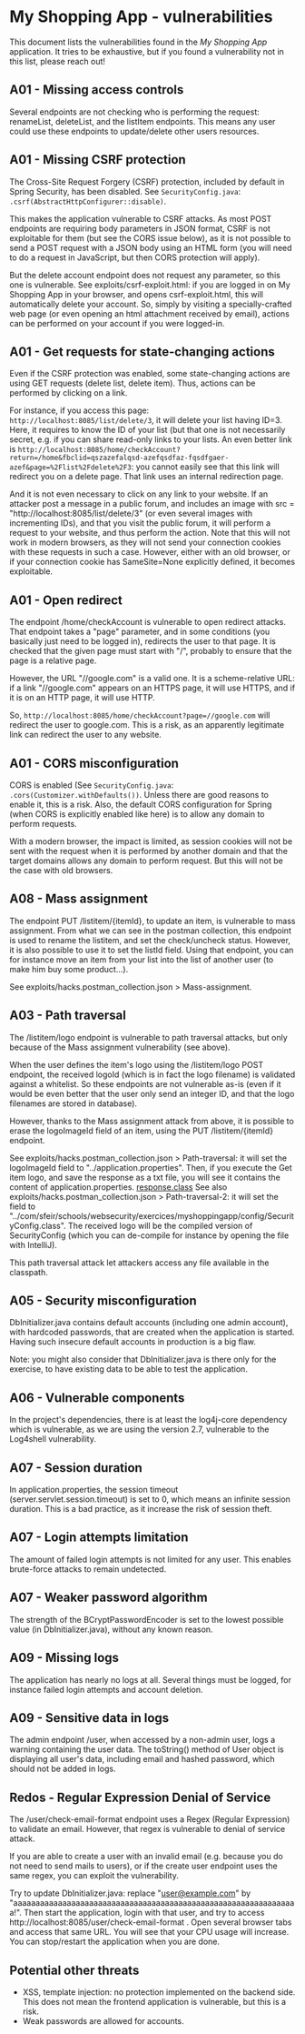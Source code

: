 # My Shopping App - vulnerabilities

This document lists the vulnerabilities found in the *My Shopping App* application. It tries to be exhaustive, but if you found a vulnerability not in this list, please reach out!


## A01 - Missing access controls

Several endpoints are not checking who is performing the request: renameList, deleteList, and the listItem endpoints. This means any user could use these endpoints to update/delete other users resources.



## A01 - Missing CSRF protection

The Cross-Site Request Forgery (CSRF) protection, included by default in Spring Security, has been disabled.
See `SecurityConfig.java`: `.csrf(AbstractHttpConfigurer::disable)`.

This makes the application vulnerable to CSRF attacks.
As most POST endpoints are requiring body parameters in JSON format, CSRF is not exploitable for them (but see the CORS issue below), as it is not possible to send a POST request with a JSON body using an HTML form (you will need to do a request in JavaScript, but then CORS protection will apply).

But the delete account endpoint does not request any parameter, so this one is vulnerable.
See exploits/csrf-exploit.html: if you are logged in on My Shopping App in your browser, and opens csrf-exploit.html, this will automatically delete your account. So, simply by visiting a specially-crafted web page (or even opening an html attachment received by email), actions can be performed on your account if you were logged-in.



## A01 - Get requests for state-changing actions

Even if the CSRF protection was enabled, some state-changing actions are using GET requests (delete list, delete item).
Thus, actions can be performed by clicking on a link.

For instance, if you access this page: `http://localhost:8085/list/delete/3`, it will delete your list having ID=3. Here, it requires to know the ID of your list (but that one is not necessarily secret, e.g. if you can share read-only links to your lists.
An even better link is `http://localhost:8085/home/checkAccount?return=/home&fbclid=qszazefalqsd-azefqsdfaz-fqsdfgaer-azef&page=%2Flist%2Fdelete%2F3`: you cannot easily see that this link will redirect you on a delete page. That link uses an internal redirection page.

And it is not even necessary to click on any link to your website. If an attacker post a message in a public forum, and includes an image with src = "http://localhost:8085/list/delete/3" (or even several images with incrementing IDs),
and that you visit the public forum, it will perform a request to your website, and thus perform the action.
Note that this will not work in modern browsers, as they will not send your connection cookies with these requests in such a case. However, either with an old browser, or if your connection cookie has SameSite=None explicitly defined, it becomes exploitable.



## A01 - Open redirect

The endpoint /home/checkAccount is vulnerable to open redirect attacks. That endpoint takes a "page" parameter, and in some conditions (you basically just need to be logged in), redirects the user to that page.
It is checked that the given page must start with "/", probably to ensure that the page is a relative page.

However, the URL "//google.com" is a valid one. It is a scheme-relative URL: if a link "//google.com" appears on an HTTPS page, it will use HTTPS, and if it is on an HTTP page, it will use HTTP.

So, `http://localhost:8085/home/checkAccount?page=//google.com` will redirect the user to google.com. This is a risk, as an apparently legitimate link can redirect the user to any website.



## A01 - CORS misconfiguration

CORS is enabled (See `SecurityConfig.java`: `.cors(Customizer.withDefaults())`. Unless there are good reasons to enable it, this is a risk. Also, the default CORS configuration for Spring (when CORS is explicitly enabled like here) is to allow any domain to perform requests.

With a modern browser, the impact is limited, as session cookies will not be sent with the request when it is performed by another domain and that the target domains allows any domain to perform request. But this will not be the case with old browsers.



## A08 - Mass assignment

The endpoint PUT /listitem/{itemId}, to update an item, is vulnerable to mass assignment. From what we can see in the postman collection, this endpoint is used to rename the listitem, and set the check/uncheck status.
However, it is also possible to use it to set the listId field. Using that endpoint, you can for instance move an item from your list into the list of another user (to make him buy some product...).

See exploits/hacks.postman_collection.json > Mass-assignment.



## A03 - Path traversal

The /listitem/logo endpoint is vulnerable to path traversal attacks, but only because of the Mass assignment vulnerability (see above).

When the user defines the item's logo using the /listitem/logo POST endpoint, the received logoId (which is in fact the logo filename) is validated against a whitelist. So these endpoints are not vulnerable as-is (even if it would be even better that the user only send an integer ID, and that the logo filenames are stored in database).

However, thanks to the Mass assignment attack from above, it is possible to erase the logoImageId field of an item, using the PUT /listitem/{itemId} endpoint.

See exploits/hacks.postman_collection.json > Path-traversal: it will set the logoImageId field to "../application.properties". Then, if you execute the Get item logo, and save the response as a txt file, you will see it contains the content of application.properties.
[response.class](..%2F..%2F..%2F..%2F..%2FDownloads%2Fresponse.class)
See also exploits/hacks.postman_collection.json > Path-traversal-2: it will set the field to "../com/sfeir/schools/websecurity/exercices/myshoppingapp/config/SecurityConfig.class". The received logo will be the compiled version of SecurityConfig (which you can de-compile for instance by opening the file with IntelliJ).

This path traversal attack let attackers access any file available in the classpath.



## A05 - Security misconfiguration

DbInitializer.java contains default accounts (including one admin account), with hardcoded passwords, that are created when the application is started. Having such insecure default accounts in production is a big flaw.

Note: you might also consider that DbInitializer.java is there only for the exercise, to have existing data to be able to test the application.



## A06 - Vulnerable components

In the project's dependencies, there is at least the log4j-core dependency which is vulnerable, as we are using the version 2.7, vulnerable to the Log4shell vulnerability.



## A07 - Session duration

In application.properties, the session timeout (server.servlet.session.timeout) is set to 0, which means an infinite session duration. This is a bad practice, as it increase the risk of session theft.



## A07 - Login attempts limitation

The amount of failed login attempts is not limited for any user. This enables brute-force attacks to remain undetected.



## A07 - Weaker password algorithm

The strength of the BCryptPasswordEncoder is set to the lowest possible value (in DbInitializer.java), without any known reason.



## A09 - Missing logs

The application has nearly no logs at all. Several things must be logged, for instance failed login attempts and account deletion.



## A09 - Sensitive data in logs

The admin endpoint /user, when accessed by a non-admin user, logs a warning containing the user data. The toString() method of User object is displaying all user's data, including email and hashed password, which should not be added in logs.



## Redos - Regular Expression Denial of Service

The /user/check-email-format endpoint uses a Regex (Regular Expression) to validate an email. However, that regex is vulnerable to denial of service attack.

If you are able to create a user with an invalid email (e.g. because you do not need to send mails to users), or if the create user endpoint uses the same regex, you can exploit the vulnerability.

Try to update DbInitializer.java: replace "user@example.com" by "aaaaaaaaaaaaaaaaaaaaaaaaaaaaaaaaaaaaaaaaaaaaaaaaaaaaaaaaaaaaaaaa!". Then start the application, login with that user, and try to access http://localhost:8085/user/check-email-format . Open several browser tabs and access that same URL.
You will see that your CPU usage will increase. You can stop/restart the application when you are done.



## Potential other threats

- XSS, template injection: no protection implemented on the backend side. This does not mean the frontend application is vulnerable, but this is a risk.
- Weak passwords are allowed for accounts.

